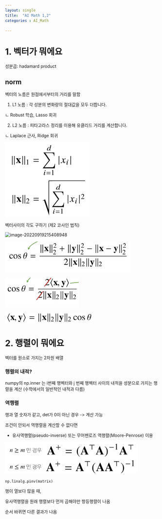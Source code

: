 ```yaml
---
layout: single
title:  "AI Math 1,2"
categories : AI_Math

---
```


# 1. 벡터가 뭐에요

성분곱: hadamard product



## norm

벡터의 노름은 원점에서부터의 거리를 말함

1. L1 노름 : 각 성분의 변화량의 절대값을 모두 더합니다.

ㄴ Robust 학습, Lasso 회귀

2. L2 노름 : 피타고라스 정리를 이용해 유클리드 거리를 계산합니다.

ㄴ Laplace 근사, Ridge 회귀

![image-20220919213912912](images/2022-09-19-AI_Math_12/image-20220919213912912.png)



벡터사이의 각도 구하기 (제2 코사인 법칙)

![image-20220919215408948](ㅑmages/2022-09-19-AI_Math_12/image-20220919215408948.png)

![image-20220919215442707](images/2022-09-19-AI_Math_12/image-20220919215442707.png)

![image-20220919215528195](images/2022-09-19-AI_Math_12/image-20220919215528195.png)

![image-20220919215549917](images/2022-09-19-AI_Math_12/image-20220919215549917.png)





# 2. 행렬이 뭐에요

벡터를 원소로 가지는 2차원 배열



### 행렬의 내적?

numpy의 np.inner 는 i번째 행벡터와 j 번째 행벡터 사이의 내적을 성분으로 가지는 행렬을 계산 (수학에서의 일반적인 내적과 다름)



### 역행렬

행과 열 숫자가 같고, det가 0이 아닌 경우 ->  계산 가능



조건이 안되서 역행렬을 계산할 수 없다면

-  유사역행렬(pseudo-inverse) 또는 무어펜로즈 역행렬(Moore-Penrose) 이용 

![image-20220919222429018](images/2022-09-19-AI_Math_12/image-20220919222429018.png)

```python
np.linalg.pinv(matrix)
```



행이 열보다 많을 때,

유사역행렬을 원래 행렬보다 먼저 곱해야만 항등행렬이 나옴

순서 바뀌면 다른 결과가 나옴

 
